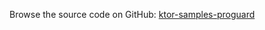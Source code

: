 [//]: # (title: Reverse Proxy)
[//]: # (category: samples)
[//]: # (caption: Reverse Proxy and Asynchronous Streaming using Ktor Client and Server)

Browse the source code on GitHub: [ktor-samples-proguard](https://github.com/ktorio/ktor-samples/tree/master/other/reverse-proxy)
